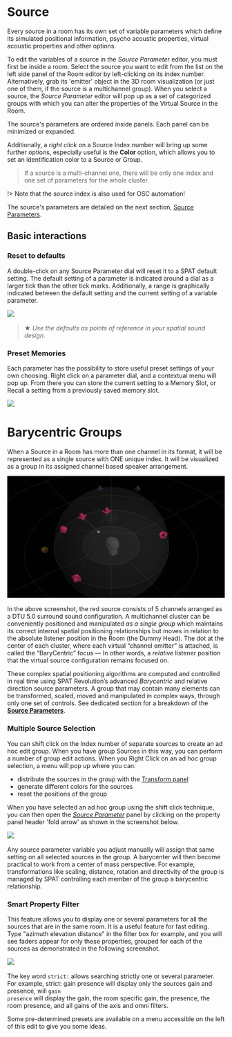 # Source

<!-- The next row transforms the inputs into virtual objects according to their configuration. This is what needs to happen so that a virtual source appears in a virtual room. If you try to connect an input directly into a room, SPAT will always put a source module in between.

The Source modules are where you set a descriptive name of each virtual object. It's a good idea to do that, as things can get busy inside the rooms. You can also adjust the overall gain of a Source here no matter how many channels it might have. The Source modules are also important for parameter automation using the _SPAT Send_ plug-in, and also in the case of external OSC control.

![](include/SpatRevolution_UserGuide_-090.jpg)

External software needs to know how to identify virtual objects, and that will be done using an index number rather than a name. This index number refers to one of these source modules, numbered from left to right which in turn, becomes a virtual sound emitting object in the _Virtual Room_. When working in a Channel Based Room outputting to a _n.1 surround_ speaker arrangement, each source will additionally acquire an individual _LFE Send_. This dial will be available in the Source Parameters inside the Virtual Room editor, and also mirrored here as a fader directly in the Source modules. _LFE Send_ controls how much of this source's signal is mixed into the LFE channel at the output.

> When using a BlackTrax positional tracking system a Tracking index can be assigned to a virtual source directly from the Source module.


## Source Parameters
 -->


Every source in a room has its own set of variable parameters which define its simulated positional information, psycho acoustic properties, virtual acoustic properties and other options.

To edit the variables of a source in the _Source Parameter_ editor, you must first be inside a room. Select the source you want to edit from the list on the left side panel of the Room editor by left-clicking on its index number. Alternatively, grab its 'emitter' object in the 3D room visualization (or just one of them, if the source is a multichannel group). When you select a source, the _Source Parameter_ editor will pop up as a set of categorized groups with which you can alter the properties of the Virtual Source in the Room.

The source's parameters are ordered inside panels. Each panel can be minimized or expanded.

Additionally, a _right click_ on a Source Index number will bring up some further options, especially useful is the **Color** option, which allows you to set an identification color to a Source or Group.

> If a source is a multi-channel one, there will be only one index and one set of parameters for the whole cluster.

!> Note that the source index is also used for OSC automation!

The source's parameters are detailed on the next section, [Source Parameters](Spat_Environment_Source_Parameters.md).


## Basic interactions

### Reset to defaults

A double-click on any Source Parameter dial will reset it to a SPAT default setting. The default setting of a parameter is indicated around a dial as a larger tick than the other tick marks. Additionally, a range is graphically indicated between the default setting and the current setting of a variable parameter.

![](https://media.githubusercontent.com/media/FLUX-SE/doc_images/main/SpatR/Room/SourcesInspector.png)
<!-- TODO: update the image -->

> ★ _Use the defaults as points of reference in your spatial sound design._

### Preset Memories

Each parameter has the possibility to store useful preset settings of your own choosing. Right click on a parameter dial, and a contextual menu will pop up. From there you can store the current setting to a Memory Slot, or Recall a setting from a previously saved memory slot.

![](https://media.githubusercontent.com/media/FLUX-SE/doc_images/main/SpatR/Generic/ParameterPreset.png)
<!-- TODO: update the image -->

# Barycentric Groups

When a Source in a Room has more than one channel in its format, it will be represented as a single source with ONE unique index.
It will be visualized as a group in its assigned channel based speaker arrangement.

![](include/SpatRevolution_UserGuide_-122.jpg)

In the above screenshot, the red source consists of 5 channels arranged as a DTU 5.0 surround sound configuration.
A multichannel cluster can be conveniently positioned and manipulated _as a single group_ which maintains its correct internal spatial positioning relationships but moves in relation to the absolute listener position in the Room (the Dummy Head).
The dot at the center of each cluster, where each virtual “channel emitter” is attached, is called the “BaryCentric” focus — In other words, a _relative_ listener position that the virtual source configuration remains focused on.


These complex spatial positioning algorithms are computed and controlled in real time using SPAT Revolution’s advanced _Barycentric_ and relative direction source parameters.
A group that may contain many elements can be transformed, scaled, moved and manipulated in complex ways, through only one set of controls.
See dedicated section for a breakdown of the [**Source Parameters**](Spat_Environment_Source_Parameters.md).

### Multiple Source Selection

You can shift click on the Index number of separate sources to create an ad hoc edit group. When you have group Sources in this way, you can perform a number of group edit actions. When you Right Click on an ad hoc group selection, a menu will pop up where you can:

- distribute the sources in the group with the [Transform panel](Spat_Environment_Transformation.md)
- generate different colors for the sources
- reset the positions of the group

When you have selected an ad hoc group using the shift click technique, you can then open the _[Source Parameter](Spat_Environment_Source_Parameters.md)_ panel by clicking on the property panel header 'fold arrow' as  shown in the screenshot below.

![](https://media.githubusercontent.com/media/FLUX-SE/doc_images/main/SpatR/Setup/ActionsMultiselection.png)
<!-- TODO: update the image -->

Any source parameter variable you adjust manually will assign that same setting on all selected sources in the group. A barycenter will then become practical to work from a center of mass perspective. For example, transformations like scaling, distance, rotation and directivity of the group is managed by SPAT controlling each member of the group a barycentric relationship.

### Smart Property Filter

This feature allows you to display one or several parameters for all the sources that are in the same room. It is a useful feature for fast editing. Type "azimuth elevation distance" in the filter box for example, and you will see faders appear for only these properties, grouped for each of the sources as demonstrated in the following screenshot.

![](https://media.githubusercontent.com/media/FLUX-SE/doc_images/main/SpatR/Room/SourcesPanelSearch.png)
<!-- TODO: update the image -->

The key word <code>strict:</code> allows searching strictly one or several parameter. For example, </code>strict: gain presence</code> will display only the sources gain and presence, will <code>gain presence</code> will display the gain, the room specific gain, the presence, the room presence, and all gains of the axis and omni filters.

Some pre-determined presets are available on a menu accessible on the left of this edit to give you some ideas.
